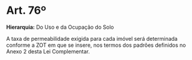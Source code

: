 # Art. 76º

**Hierarquia:** Do Uso e da Ocupação do Solo

A taxa de permeabilidade exigida para cada imóvel será determinada conforme a ZOT em que se insere, nos termos dos padrões definidos no Anexo 2 desta Lei Complementar.







